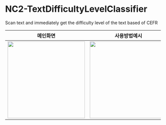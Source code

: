# NC2-TextDifficultyLevelClassifier
Scan text and immediately get the difficulty level of the text based of CEFR<br/>

|메인화면|사용방법예시|
|------|--------|
|<img width=250 src ="https://user-images.githubusercontent.com/50728605/187828475-ac2f05f3-fcfd-4f9c-81a9-81e2a71c052a.png">|<img width=250 src ="https://user-images.githubusercontent.com/50728605/187829879-052c58de-5388-4e5e-83df-908e47bdf82d.gif">|
